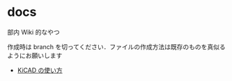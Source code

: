 # docs

部内 Wiki 的なやつ

作成時は branch を切ってください．ファイルの作成方法は既存のものを真似るようにお願いします

- [KiCAD の使い方](./KiCAD/KiCAD.md)
